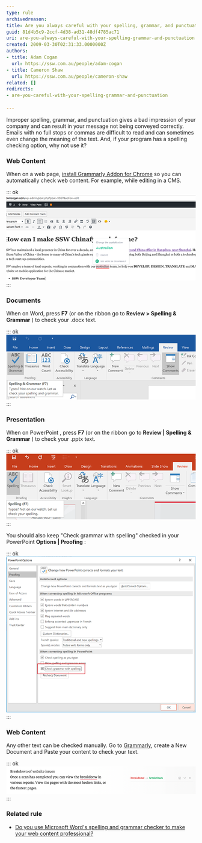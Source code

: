 ```yaml
---
type: rule
archivedreason: 
title: Are you always careful with your spelling, grammar, and punctuation?
guid: 81d4b5c9-2ccf-4d38-ad31-48df4785ac71
uri: are-you-always-careful-with-your-spelling-grammar-and-punctuation
created: 2009-03-30T02:31:33.0000000Z
authors:
- title: Adam Cogan
  url: https://ssw.com.au/people/adam-cogan
- title: Cameron Shaw
  url: https://ssw.com.au/people/cameron-shaw
related: []
redirects:
- are-you-careful-with-your-spelling-grammar-and-punctuation

---
```


Improper spelling, grammar, and punctuation gives a bad impression of your company and can result in your message not being conveyed correctly. Emails with no full stops or commas are difficult to read and can sometimes even change the meaning of the text. And, if your program has a spelling checking option, why not use it?

<!--endintro-->

### Web Content


When on a web page, [install Grammarly Addon for Chrome](https://chrome.google.com/webstore/detail/grammarly-for-chrome/kbfnbcaeplbcioakkpcpgfkobkghlhen) so you can automatically check web content. For example, while editing in a CMS.

::: ok  
![Figure: A typo caught by Grammarly plugin](grammarly-plugin.png)  
:::

### Documents


When on Word, press  **F7** (or on the ribbon go to  **Review &gt; Spelling & Grammar** ) to check your .docx text.

::: ok  
![Figure: Click on "Spelling & Grammar" button to check your web content](Microsoft-Word-has-a-spelling-and-grammar-checker.jpg)  
:::

### Presentation

When on PowerPoint , press  **F7** (or on the ribbon go to  **Review | Spelling & Grammar** ) to check your .pptx text.

::: ok  
![Figure: Click on "Spelling" button to check your web content](ppt-review-f7.png)  
:::

You should also keep "Check grammar with spelling" checked in your PowerPoint  **Options | Proofing** :

::: ok  
![Figure: Make sure "Check grammar with spelling" is enabled](ppt-check-spelling.png)  
:::

### Web Content


Any other text can be checked manually. Go to [Grammarly](https://app.grammarly.com/), create a New Document and Paste your content to check your text.

::: ok  
![Figure: A typo caught by Grammarly](grammarly.png)  
:::

### Related rule


* [Do you use Microsoft Word's spelling and grammar checker to make your web content professional?](/Pages/UseSpellingAndGrammarChecker.aspx)
